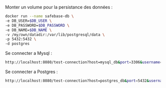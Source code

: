 Monter un volume pour la persistance des données :

```bash
docker run --name safebase-db \
-e DB_USER=$DB_USER \
-e DB_PASSWORD=$DB_PASSWORD \
-e DB_NAME=$DB_NAME \
-v /my/own/datadir:/var/lib/postgresql/data \
-p 5432:5432 \
-d postgres
```
Se connecter a Mysql : 
```bash
http://localhost:8080/test-connection?host=mysql_db&port=3306&username=root&password=mysql_root_password&dbName=bibliotheque&dbType=mysql
```
Se connecter a Postgres : 
```bash
http://localhost:8080/test-connection?host=postgres_db&port=5432&username=postgres&password=password&dbName=postgresdb&dbType=postgres ou dev ou prod
```